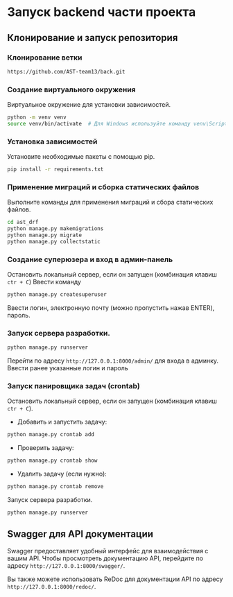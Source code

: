 # Запуск backend части проекта

## Клонирование и запуск репозитория

### Клонирование ветки

```bash
https://github.com/AST-team13/back.git 
```

### Создание виртуального окружения

Виртуальное окружение для установки зависимостей.

```bash
python -m venv venv
source venv/bin/activate  # Для Windows используйте команду venv\Scripts\activate
```

### Установка зависимостей

Установите необходимые пакеты с помощью pip.

```bash
pip install -r requirements.txt
```

### Применение миграций и сборка статических файлов

Выполните команды для применения миграций и сбора статических файлов.

```bash
cd ast_drf
python manage.py makemigrations
python manage.py migrate
python manage.py collectstatic
```

### Создание суперюзера и вход в админ-панель

Остановить локальный сервер, если он запущен (комбинация клавиш `ctr + C`)
Ввести команду

```bash
python manage.py createsuperuser
```

Ввести логин, электронную почту (можно пропустить нажав ENTER), пароль.

### Запуск сервера разработки.

```bash
python manage.py runserver
```

Перейти по адресу `http://127.0.0.1:8000/admin/` для входа в админку.
Ввести ранее указанные логин и пароль

### Запуск панировщика задач (crontab)

Остановить локальный сервер, если он запущен (комбинация клавиш `ctr + C`).

- Добавить и запустить задачу:

```bash
python manage.py crontab add
```

- Проверить задачу:

```bash
python manage.py crontab show 
```

- Удалить задачу (если нужно):

```bash
python manage.py crontab remove
```

Запуск сервера разработки.

```bash
python manage.py runserver
```

## Swagger для API документации

Swagger предоставляет удобный интерфейс для взаимодействия с вашим API. Чтобы просмотреть документацию API, перейдите по
адресу `http://127.0.0.1:8000/swagger/`.

Вы также можете использовать ReDoc для документации API по адресу `http://127.0.0.1:8000/redoc/`.
